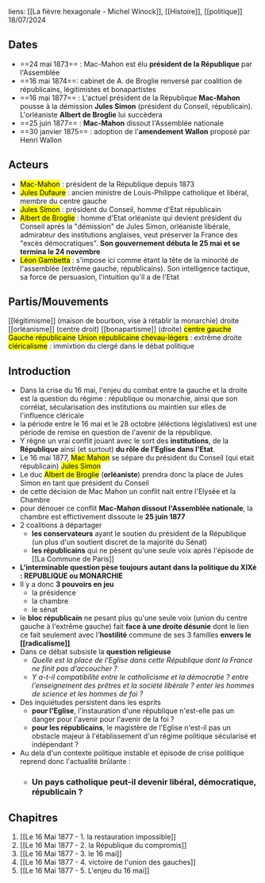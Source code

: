 liens: [[La fièvre hexagonale - Michel Winock]], [[Histoire]], [[politique]]
18/07/2024 


## Dates
- ==24 mai 1873== : Mac-Mahon est élu **président de la République** par l'Assemblée
- ==16 mai 1874==: cabinet de A. de Broglie renversé par coalition de républicains, légitimistes et bonapartistes
- ==16 mai 1877== : L'actuel président de la République **Mac-Mahon** pousse à la démission **Jules Simon** (président du Conseil, républicain). L'orléaniste **Albert de Broglie** lui succèdera
- ==25 juin 1877== : **Mac-Mahon** dissout l'Assemblée nationale
- ==30 janvier 1875== : adoption de l'**amendement Wallon** proposé par Henri Wallon

## Acteurs
- <mark class="hltr-blue">Mac-Mahon</mark> : président de la République depuis 1873
- <mark class="hltr-blue">Jules Dufaure</mark> : ancien ministre de Louis-Philippe catholique et libéral, membre du centre gauche 
- <mark class="hltr-blue">Jules Simon</mark> : président du Conseil, homme d'Etat républicain
- <mark class="hltr-blue">Albert de Broglie</mark> : homme d'Etat orléaniste qui devient président du Conseil après la "démission" de Jules Simon, orléaniste libérale, admirateur des institutions anglaises, veut préserver la France des "excès démocratiques". **Son gouvernement débuta le 25 mai et se termina le 24 novembre**
- <mark class="hltr-blue">Léon Gambetta</mark> : s'impose ici comme étant la tête de la minorité de l'assemblée (extrême gauche, républicains). Son intelligence tactique, sa force de persuasion, l'intuition qu'il a de l'Etat

## Partis/Mouvements
[[légitimisme]] (maison de bourbon, vise à rétablir la monarchie) droite
[[orléanisme]] (centre droit)
[[bonapartisme]] (droite)
<mark class="hltr-green">centre gauche</mark>
<mark class="hltr-green">Gauche républicaine</mark>
<mark class="hltr-green">Union républicaine</mark>
<mark class="hltr-green">chevau-légers</mark> : extrême droite
<mark class="hltr-green">cléricalisme</mark> : immixtion du clergé dans le débat politique

## Introduction
- Dans la crise du 16 mai,  l'enjeu du combat entre la gauche et la droite est la question du régime : république ou monarchie, ainsi que son corrélat, sécularisation des institutions ou maintien sur elles de l'influence cléricale
- la période entre le 16 mai et le 28 octobre (éléctions législatives) est une période de remise en question de l'avenir de la république.
- Y règne un vrai conflit jouant avec le sort des **institutions**, de la **République** ainsi (et surtout) **du rôle de l'Eglise dans l'Etat**.
- Le 16 mai 1877, <mark class="hltr-blue">Mac Mahon</mark> se sépare du président du Conseil (qui etait républicain) <mark class="hltr-blue">Jules Simon</mark> 
- Le duc <mark class="hltr-blue">Albert de Broglie</mark> (**orléaniste**) prendra donc la place de Jules Simon en tant que président du Conseil
- de cette décision de Mac Mahon un conflit nait entre l'Elysée et la Chambre
- pour dénouer ce conflit **Mac-Mahon dissout l'Assemblée nationale**, la chambre est effictivement dissoute le **25 juin 1877**
- 2 coalitions à départager
	- **les conservateurs** ayant le soutien du président de la République (un plus d'un soutient discret de la majorité du Sénat)
	- **les républicains** qui ne pèsent qu'une seule voix après l'épisode de [[La Commune de Paris]] 
- **L'interminable question pèse toujours autant dans la politique du XIXè : REPUBLIQUE ou MONARCHIE**
- Il y a donc **3 pouvoirs en jeu**
	- la présidence
	- la chambre
	- le sénat
- le **bloc républicain** ne pesant plus qu'une seule voix (union du centre gauche à l'extrême gauche) fait **face à une droite désunie** dont le lien ce fait seulement avec l'**hostilité** commune de ses 3 familles **envers le [[radicalisme]]**
- Dans ce débat subsiste la **question religieuse**
	- *Quelle est la place de l'Eglise dans cette République dont la France ne finit pas d'accoucher ?*
	- *Y a-t-il compatibilité entre le catholicisme et la démocratie ? entre l'enseignement des prêtres et la société libérale ? enter les hommes de science et les hommes de foi ?*
- Des inquiétudes persistent dans les esprits
	- **pour l'Eglise**, l'instauration d'une république n'est-elle pas un danger pour l'avenir pour l'avenir de la foi ?
	- **pour les républicains**, le magistère de l'Eglise n'est-il pas un obstacle majeur à l'établissement d'un régime politique sécularisé et indépendant ? 
- Au dela d'un contexte politique instable   et épisode de crise politique reprend donc l'actualité brûlante :
	- ### Un pays catholique peut-il devenir libéral, démocratique, républicain ?


## Chapitres
1. [[Le 16 Mai 1877 - 1. la restauration impossible]]
2. [[Le 16 Mai 1877 - 2. la République du compromis]]
3. [[Le 16 Mai 1877 - 3. le 16 mai]]
4. [[Le 16 Mai 1877 - 4. victoire de l'union des gauches]]
5. [[Le 16 Mai 1877 - 5.  L'enjeu du 16 mai]]